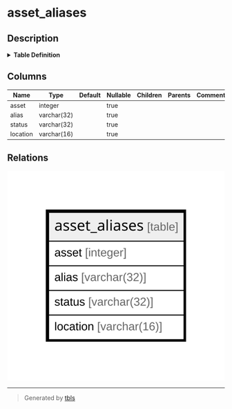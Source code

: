 # asset_aliases

## Description

<details>
<summary><strong>Table Definition</strong></summary>

```sql
CREATE TABLE asset_aliases (
    asset integer,
    alias varchar(32),
    status varchar(32),
    location varchar(16)
)
```

</details>

## Columns

| Name | Type | Default | Nullable | Children | Parents | Comment |
| ---- | ---- | ------- | -------- | -------- | ------- | ------- |
| asset | integer |  | true |  |  |  |
| alias | varchar(32) |  | true |  |  |  |
| status | varchar(32) |  | true |  |  |  |
| location | varchar(16) |  | true |  |  |  |

## Relations

![er](asset_aliases.svg)

---

> Generated by [tbls](https://github.com/k1LoW/tbls)
